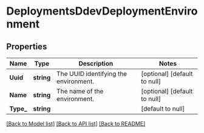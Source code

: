 # DeploymentsDdevDeploymentEnvironment

## Properties
Name | Type | Description | Notes
------------ | ------------- | ------------- | -------------
**Uuid** | **string** | The UUID identifying the environment. | [optional] [default to null]
**Name** | **string** | The name of the environment. | [optional] [default to null]
**Type_** | **string** |  | [default to null]

[[Back to Model list]](../README.md#documentation-for-models) [[Back to API list]](../README.md#documentation-for-api-endpoints) [[Back to README]](../README.md)

